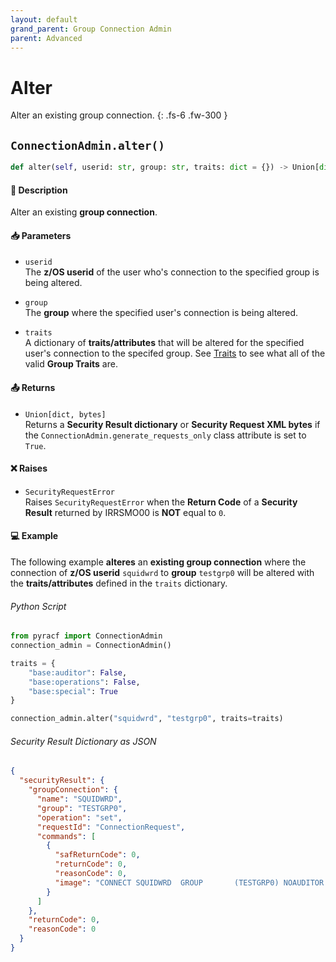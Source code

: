 ```yaml
---
layout: default
grand_parent: Group Connection Admin
parent: Advanced
---
```


# Alter

Alter an existing group connection.
{: .fs-6 .fw-300 }

## `ConnectionAdmin.alter()`

```python
def alter(self, userid: str, group: str, traits: dict = {}) -> Union[dict, bytes]:
```

#### 📄 Description

Alter an existing **group connection**.

#### 📥 Parameters
* `userid`<br>
  The **z/OS userid** of the user who's connection to the specified group is being altered.
* `group`<br>
  The **group** where the specified user's connection is being altered.

* `traits`<br>
  A dictionary of **traits/attributes** that will be altered for the specified user's connection to the specifed group. See [Traits](../segments_traits_operators#traits) to see what all of the valid **Group Traits** are.

#### 📤 Returns
* `Union[dict, bytes]`<br>
  Returns a **Security Result dictionary** or **Security Request XML bytes** if the `ConnectionAdmin.generate_requests_only` class attribute is set to `True`.

#### ❌ Raises
* `SecurityRequestError`<br>
  Raises `SecurityRequestError` when the **Return Code** of a **Security Result** returned by IRRSMO00 is **NOT** equal to `0`.

#### 💻 Example

The following example **alteres** an **existing group connection** where the connection of **z/OS userid** `squidwrd` to **group** `testgrp0` will be altered with the **traits/attributes** defined in the `traits` dictionary.

###### Python Script
```python
from pyracf import ConnectionAdmin
connection_admin = ConnectionAdmin()

traits = {
    "base:auditor": False,
    "base:operations": False,
    "base:special": True
}

connection_admin.alter("squidwrd", "testgrp0", traits=traits)
```

###### Security Result Dictionary as JSON
```json
{
  "securityResult": {
    "groupConnection": {
      "name": "SQUIDWRD",
      "group": "TESTGRP0",
      "operation": "set",
      "requestId": "ConnectionRequest",
      "commands": [
        {
          "safReturnCode": 0,
          "returnCode": 0,
          "reasonCode": 0,
          "image": "CONNECT SQUIDWRD  GROUP       (TESTGRP0) NOAUDITOR      NOOPERATIONS   SPECIAL     "
        }
      ]
    },
    "returnCode": 0,
    "reasonCode": 0
  }
}
```